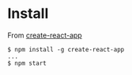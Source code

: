 # Install

From [create-react-app](https://github.com/facebookincubator/create-react-app)

```
$ npm install -g create-react-app
...
$ npm start
```